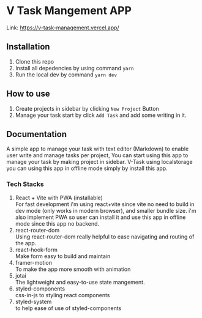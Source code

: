 # V Task Mangement APP

Link: https://v-task-management.vercel.app/

## Installation

1. Clone this repo
2. Install all depedencies by using command `yarn`
3. Run the local dev by command `yarn dev`

## How to use

1. Create projects in sidebar by clicking `New Project` Button
2. Manage your task start by click `Add Task` and add some writing in it.

## Documentation

A simple app to manage your task with text editor (Markdown) to enable user write and manage tasks per project,
You can start using this app to manage your task by making project in sidebar.
V-Task using localstorage you can using this app in offline mode simply by install this app.

### Tech Stacks

1. React + Vite with PWA (installable)\
   For fast development i'm using react+vite since vite no need to build in dev mode (only works in modern browser), and smaller bundle size.
   i'm also implement PWA so user can install it and use this app in offline mode since this app no backend.
2. react-router-dom\
   Using react-router-dom really helpful to ease navigating and routing of the app.
3. react-hook-form\
   Make form easy to build and maintain
4. framer-motion\
   To make the app more smooth with animation
5. jotai\
   The lightweight and easy-to-use state mangement.
6. styled-components\
   css-in-js to styling react components
7. styled-system\
   to help ease of use of styled-components
